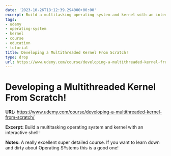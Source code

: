 ```yaml
---
date: '2023-10-26T18:12:39.294000+00:00'
excerpt: Build a multitasking operating system and kernel with an interactive shell!
tags:
- udemy
- operating-system
- kernel
- course
- education
- tutorial
title: Developing a Multithreaded Kernel From Scratch!
type: drop
url: https://www.udemy.com/course/developing-a-multithreaded-kernel-from-scratch/
---
```


# Developing a Multithreaded Kernel From Scratch!

**URL:** https://www.udemy.com/course/developing-a-multithreaded-kernel-from-scratch/

**Excerpt:** Build a multitasking operating system and kernel with an interactive shell!

**Notes:**
A really excellent super detailed course. If you want to learn down and dirty about Operating SYstems this is a good one!
